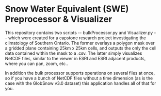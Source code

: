 # Snow Water Equivalent (SWE) Preprocessor & Visualizer
This repository contains two scripts -- bulkProcessor.py and Visualizer.py -- which were created for a capstone research project investigating the climatology of Southern Ontario. The former overlays a polygon mask over a gridded plane containing 25km x 25km cells, and outputs the only the cell data contained within the mask to a .csv. The latter simply visualizes NetCDF files, similar to the viewer in ESRI and ESRI adjacent products, where you can pan, zoom, etc..

In addition the bulk processor supports operations on several files at once, so if you have a bunch of NetCDF files without a time dimension (as is the case with the GlobSnow v3.0 dataset) this application handles all of that for you.
